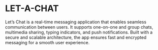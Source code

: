 # LET-A-CHAT
Let’s Chat is a real-time messaging application that enables seamless communication between users. It supports one-on-one and group chats, multimedia sharing, typing indicators, and push notifications. Built with a secure and scalable architecture, the app ensures fast and encrypted messaging for a smooth user experience.

